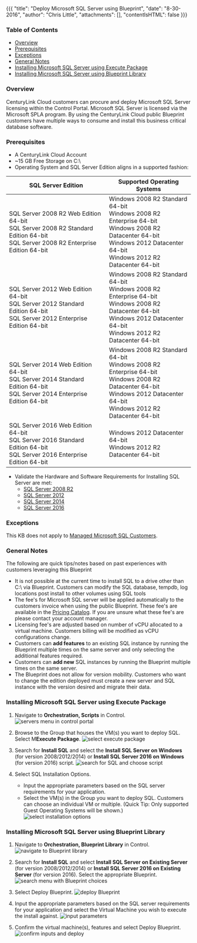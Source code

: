 {{{
  "title": "Deploy Microsoft SQL Server using Blueprint",
  "date": "8-30-2016",
  "author": "Chris Little",
  "attachments": [],
  "contentIsHTML": false
}}}

### Table of Contents
* [Overview](#overview)
* [Prerequisites](#prerequisites)
* [Exceptions](#exceptions)
* [General Notes](#general-notes)
* [Installing Microsoft SQL Server using Execute Package](#installing-microsoft-sql-server-using-execute-package)
* [Installing Microsoft SQL Server using Blueprint Library](#installing-microsoft-sql-server-using-blueprint-library)

### Overview
CenturyLink Cloud customers can procure and deploy Microsoft SQL Server licensing within the Control Portal. Microsoft SQL Server is licensed via the Microsoft SPLA program. By using the CenturyLink Cloud public Blueprint customers have multiple ways to consume and install this business critical database software.

### Prerequisites
* A CenturyLink Cloud Account
* ~15 GB Free Storage on C:\
* Operating System and SQL Server Edition aligns in a supported fashion:

SQL Server Edition|Supported Operating Systems
------------------|---------------------------
SQL Server 2008 R2 Web Edition 64-bit<br>SQL Server 2008 R2 Standard Edition 64-bit<br>SQL Server 2008 R2 Enterprise Edition 64-bit|Windows 2008 R2 Standard 64-bit<br>Windows 2008 R2 Enterprise 64-bit<br>Windows 2008 R2 Datacenter 64-bit<br>Windows 2012 Datacenter 64-bit<br>Windows 2012 R2 Datacenter 64-bit
SQL Server 2012 Web Edition 64-bit<br>SQL Server 2012 Standard Edition 64-bit<br>SQL Server 2012 Enterprise Edition 64-bit|Windows 2008 R2 Standard 64-bit<br>Windows 2008 R2 Enterprise 64-bit<br>Windows 2008 R2 Datacenter 64-bit<br>Windows 2012 Datacenter 64-bit<br>Windows 2012 R2 Datacenter 64-bit
SQL Server 2014 Web Edition 64-bit<br>SQL Server 2014 Standard Edition 64-bit<br>SQL Server 2014 Enterprise Edition 64-bit|Windows 2008 R2 Standard 64-bit<br>Windows 2008 R2 Enterprise 64-bit<br>Windows 2008 R2 Datacenter 64-bit<br>Windows 2012 Datacenter 64-bit<br>Windows 2012 R2 Datacenter 64-bit
SQL Server 2016 Web Edition 64-bit<br>SQL Server 2016 Standard Edition 64-bit<br>SQL Server 2016 Enterprise Edition 64-bit|Windows 2012 Datacenter 64-bit<br>Windows 2012 R2 Datacenter 64-bit

* Validate the Hardware and Software Requirements for Installing SQL Server are met:
    * [SQL Server 2008 R2](//msdn.microsoft.com/en-us/library/ms143506%28v=sql.105%29.aspx)
    * [SQL Server 2012](//msdn.microsoft.com/en-us/library/ms143506%28v=sql.110%29.aspx)
    * [SQL Server 2014](//msdn.microsoft.com/en-us/library/ms143506%28v=sql.120%29.aspx)
    * [SQL Server 2016](//msdn.microsoft.com/en-us/library/ms143506%28v=sql.130%29.aspx)

### Exceptions
This KB does not apply to [Managed Microsoft SQL Customers](//www.ctl.io/managed-services/ms-sql).

### General Notes
The following are quick tips/notes based on past experiences with customers leveraging this Blueprint

* It is not possible at the current time to install SQL to a drive other than C:\ via Blueprint. Customers can modify the SQL database, tempdb, log locations post install to other volumes using SQL tools
* The fee's for Microsoft SQL server will be applied automatically to the customers invoice when using the public Blueprint. These fee's are available in the [Pricing Catalog](//www.ctl.io/pricing). If you are unsure what these fee's are please contact your account manager.
* Licensing fee's are adjusted based on number of vCPU allocated to a virtual machine. Customers billing will be modified as vCPU configurations change.
* Customers can **add features** to an existing SQL instance by running the Blueprint multiple times on the same server and only selecting the additional features required.
* Customers can **add new** SQL instances by running the Blueprint multiple times on the same server.
* The Blueprint does not allow for version mobility.  Customers who want to change the edition deployed must create a new server and SQL instance with the version desired and migrate their data.

### Installing Microsoft SQL Server using Execute Package
1. Navigate to **Orchestration, Scripts** in Control.
   ![servers menu in control portal](../images/deploy-microsoft-sql-server-using-blueprint-01.png)

2. Browse to the Group that houses the VM(s) you want to deploy SQL. Select M**Execute Package**.
   ![select execute package](../images/deploy-microsoft-sql-server-using-blueprint-02.png)

3. Search for **Install SQL** and select the **Install SQL Server on Windows** (for version 2008/2012/2014) or **Install SQL Server 2016 on Windows** (for version 2016) script.
   ![search for SQL and choose script](../images/deploy-microsoft-sql-server-using-blueprint-03.png)

4. Select SQL Installation Options.
   * Input the appropriate parameters based on the SQL server requirements for your application.
   * Select the VM(s) in the Group you want to deploy SQL. Customers can choose an individual VM or multiple. (Quick Tip: Only supported Guest Operating Systems will be shown.)
   ![select installation options](../images/deploy-microsoft-sql-server-using-blueprint-04.png)

### Installing Microsoft SQL Server using Blueprint Library
1. Navigate to **Orchestration, Blueprint Library** in Control.
   ![navigate to Blueprint library](../images/deploy-microsoft-sql-server-using-blueprint-05.png)

2. Search for **Install SQL** and select **Install SQL Server on Existing Server** (for version 2008/2012/2014) or **Install SQL Server 2016 on Existing Server** (for version 2016). Select the appropriate Blueprint.
   ![search menu with Blueprint choices](../images/deploy-microsoft-sql-server-using-blueprint-06.png)

3. Select Deploy Blueprint.
   ![deploy Blueprint](../images/deploy-microsoft-sql-server-using-blueprint-07.png)

4. Input the appropriate parameters based on the SQL server requirements for your application and select the Virtual Machine you wish to execute the install against.
   ![input parameters](../images/deploy-microsoft-sql-server-using-blueprint-08.png)

5. Confirm the virtual machine(s), features and select Deploy Blueprint.
   ![confirm inputs and deploy](../images/deploy-microsoft-sql-server-using-blueprint-09.png)
